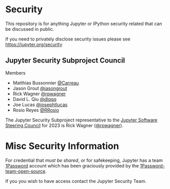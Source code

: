 # Security

This repository is for anything Jupyter or IPython security related that can be discussed in public.

If you need to privately disclose security issues please see https://jupyter.org/security

## Jupyter Security Subproject Council

Members
- Matthias Bussonnier [@Carreau](https://github.com/Carreau)
- Jason Grout [@jasongrout](https://github.com/jasongrout)
- Rick Wagner [@rpwagner](https://github.com/rpwagner)
- David L. Qiu [@dlqqq](https://github.com/dlqqq)
- Joe Lucas [@josephtlucas](https://github.com/josephtlucas)
- Rosio Reyes [@RRosio](https://github.com/RRosio)

The Jupyter Security Subproject representative to the [Jupyter Software Steering Council](https://jupyter.org/governance/software_steering_council.html) for 2023 is Rick Wagner ([@rpwagner](https://github.com/rpwagner)).

# Misc Security Information

For credential that _must be shared_, or for safekeeping, Jupyter has a team [1Password](https://jupyter.1password.com/)
account which has been graciously provided by the
[1Password-team-open-source](https://github.com/1Password/1password-teams-open-source/pull/441).

If you you wish to have access contact the Jupyter Security Team.


